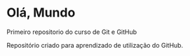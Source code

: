 # Olá, Mundo
 Primeiro repositorio do curso de Git e GitHub

 Repositório criado para aprendizado de utilização do GitHub.
